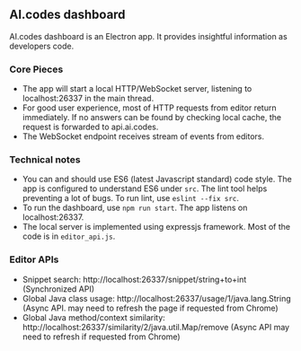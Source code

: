 AI.codes dashboard
-----------------------

AI.codes dashboard is an Electron app. It provides insightful information as developers code.

### Core Pieces

* The app will start a local HTTP/WebSocket server, listening to localhost:26337 in the main thread.
* For good user experience, most of HTTP requests from editor return immediately. If no answers can be found by checking local cache, the request is forwarded to api.ai.codes.
* The WebSocket endpoint receives stream of events from editors.

### Technical notes

* You can and should use ES6 (latest Javascript standard) code style. The app is configured to understand ES6 under `src`. The lint tool helps preventing a lot of bugs. To run lint, use `eslint --fix src`.
* To run the dashboard, use `npm run start`. The app listens on localhost:26337.
* The local server is implemented using expressjs framework. Most of the code is in `editor_api.js`.



### Editor APIs

* Snippet search: http://localhost:26337/snippet/string+to+int	(Synchronized API)
* Global Java class usage: http://localhost:26337/usage/1/java.lang.String  (Async API. may need to refresh the page if requested from Chrome)
* Global Java method/context similarity: http://localhost:26337/similarity/2/java.util.Map/remove (Async API may need to refresh if requested from Chrome)
